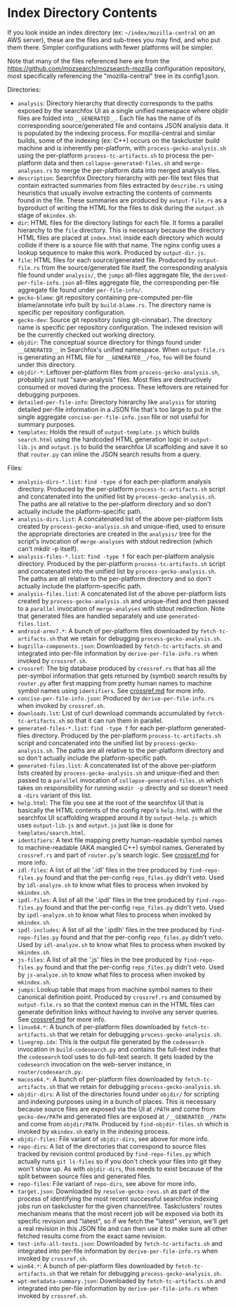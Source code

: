# Index Directory Contents

If you look inside an index directory (ex: `~/index/mozilla-central` on an AWS
server), these are the files and sub-trees you may find, and who put them there.
Simpler configurations with fewer platforms will be simpler.

Note that many of the files referenced here are from the
https://github.com/mozsearch/mozsearch-mozilla configuration repository, most
specifically referencing the "mozilla-central" tree in its config1.json.

Directories:
- `analysis`: Directory hierarchy that directly corresponds to the paths exposed
  by the searchfox UI as a single unified namespace where objdir files are
  folded into `__GENERATED__`.  Each file has the name of its corresponding
  source/generated file and contains JSON analysis data.  It is populated by
  the indexing process.  For mozilla-central and similar builds, some of the
  indexing (ex: C++) occurs on the taskcluster build machine and is inherently
  per-platform, with `process-gecko-analysis.sh` using the per-platform
  `process-tc-artifacts.sh` to process the per-platform data and then
  `collapse-generated-files.sh` and `merge-analyses.rs` to merge the
  per-platform data into merged analysis files.
- `description`: Searchfox Directory hierarchy with per-file text files that
  contain extracted summaries from files extracted by `describe.rs` using
  heuristics that usually involve extracting the contents of comments found
  in the file.  These summaries are produced by `output-file.rs` as a
  byproduct of writing the HTML for the files to disk during the
  `output.sh` stage of `mkindex.sh`.
- `dir`: HTML files for the directory listings for each file.  It forms a
  parallel hierarchy to the `file` directory.  This is necessary because the
  directory HTML files are placed at `index.html` inside each directory which
  would collide if there is a source file with that name.  The nginx config
  uses a lookup sequence to make this work.  Produced by `output-dir.js`.
- `file`: HTML files for each source/generated file.  Produced by
  `output-file.rs` from the source/generated file itself, the corresponding
  analysis file found under `analysis/`, the `jumps` all-files aggregate file,
  the `derived-per-file-info.json` all-files aggregate file, the
  corresponding per-file aggregate file found under `per-file-info/`.
- `gecko-blame`: git repository containing pre-computed per-file blame/annotate
  info built by `build-blame.rs`.  The directory name is specific per repository
  configuration.
- `gecko-dev`: Source git repository (using git-cinnabar).  The directory name
  is specific per repository configuration.  The indexed revision will be the
  currently checked out working directory.
- `objdir`: The conceptual source directory for things found under
  `__GENERATED__` in Searchfox's unified namespace.  When `output-file.rs` is
  generating an HTML file for `__GENERATED__/foo`, `foo` will be found under
  this directory.
- `objdir-*`: Leftover per-platform files from `process-gecko-analysis.sh`,
  probably just rust "save-analysis" files.  Most files are destructively
  consumed or moved during the process.  These leftovers are retained for
  debugging purposes.
- `detailed-per-file-info`: Directory hierarchy like `analysis` for storing
  detailed per-file information in a JSON file that's too large to put in the
  single aggregate `concise-per-file-info.json` file or not useful for summary
  purposes.
- `templates`: Holds the result of `output-template.js` which builds
  `search.html` using the hardcoded HTML generation logic in `output-lib.js` and
  `output.js` to build the searchfox UI scaffolding and save it so that
  `router.py` can inline the JSON search results from a query.

Files:
- `analysis-dirs-*.list`: `find -type d` for each per-platform analysis
  directory.  Produced by the per-platform `process-tc-artifacts.sh` script and
  concatenated into the unified list by `process-gecko-analysis.sh`.  The
  paths are all relative to the per-platform directory and so don't actually
  include the platform-specific path.
- `analysis-dirs.list`: A concatenated list of the above per-platform lists
  created by `process-gecko-analysis.sh` and unique-ified, used to ensure the
  appropriate directories are created in the `analysis/` tree for the script's
  invocation of `merge-analyses` with stdout redirection (which can't mkdir -p
  itself).
- `analysis-files-*.list`: `find -type f` for each per-platform analysis
  directory.  Produced by the per-platform `process-tc-artifacts.sh` script and
  concatenated into the unified list by `process-gecko-analysis.sh`.  The
  paths are all relative to the per-platform directory and so don't actually
  include the platform-specific path.
- `analysis-files.list`: A concatenated list of the above per-platform lists
  created by `process-gecko-analysis.sh` and unique-ified and then passed to a
  `parallel` invocation of `merge-analyses` with stdout redirection.  Note that
  generated files are handled separately and use `generated-files.list`.
- `android-armv7.*`: A bunch of per-platform files downloaded by
  `fetch-tc-artifacts.sh` that we retain for debugging
  `process-gecko-analysis.sh`.
- `bugzilla-components.json`: Downloaded by `fetch-tc-artifacts.sh` and
  integrated into per-file information by `derive-per-file-info.rs` when invoked
  by `crossref.sh`.
- `crossref`: The big database produced by `crossref.rs` that has all the
  per-symbol information that gets returned by (symbol) search results by
  `router.py` after first mapping from pretty human names to machine symbol
  names using `identifiers`.  See [crossref.md](crossref.md) for more info.
- `concise-per-file-info.json`: Produced by `derive-per-file-info.rs` when
  invoked by `crossref.sh`.
- `downloads.lst`: List of curl download commands accumulated by
  `fetch-tc-artifacts.sh` so that it can run them in parallel.
- `generated-files-*.list`: `find -type f` for each per-platform generated-files
  directory.  Produced by the per-platform `process-tc-artifacts.sh` script and
  concatenated into the unified list by `process-gecko-analysis.sh`.  The
  paths are all relative to the per-platform directory and so don't actually
  include the platform-specific path.
- `generated-files.list`:  A concatenated list of the above per-platform lists
  created by `process-gecko-analysis.sh` and unique-ified and then passed to a
  `parallel` invocation of `collapse-generated-files.sh` which takes on
  responsibility for running `mkdir -p` directly and so doesn't need a `-dirs`
  variant of this list.
- `help.html`: The file you see at the root of the searchfox UI that is
  basically the HTML contents of the config repo's `help.html` with all the
  searchfox UI scaffolding wrapped around it by `output-help.js` which uses
  `output-lib.js` and `output.js` just like is done for `templates/search.html`.
- `identifiers`: A text file mapping pretty human-readable symbol names to
  machine-readable (AKA mangled C++) symbol names.  Generated by `crossref.rs`
  and part of `router.py`'s search logic.  See [crossref.md](crossref.md) for
  more info.
- `idl-files`: A list of all the '.idl' files in the tree produced by
  `find-repo-files.py` found and that the per-config `repo_files.py` didn't
  veto.  Used by `idl-analyze.sh` to know what files to process when invoked by
  `mkindex.sh`.
- `ipdl-files`: A list of all the '.ipdl' files in the tree produced by
  `find-repo-files.py` found and that the per-config `repo_files.py` didn't
  veto.  Used by `ipdl-analyze.sh` to know what files to process when invoked by
  `mkindex.sh`.
- `ipdl-includes`: A list of all the '.ipdlh' files in the tree produced by
  `find-repo-files.py` found and that the per-config `repo_files.py` didn't
  veto.  Used by `idl-analyze.sh` to know what files to process when invoked by
  `mkindex.sh`.
- `js-files`: A list of all the '.js' files in the tree produced by
  `find-repo-files.py` found and that the per-config `repo_files.py` didn't
  veto.  Used by `js-analyze.sh` to know what files to process when invoked by
  `mkindex.sh`.
- `jumps`: Lookup table that maps from machine symbol names to their canonical
  definition point.  Produced by `crossref.rs` and consumed by `output-file.rs`
  so that the context menus can in the HTML files can generate definition links
  without having to involve any server queries.  See [crossref.md](crossref.md)
  for more info.
- `linux64.*`: A bunch of per-platform files downloaded by
  `fetch-tc-artifacts.sh` that we retain for debugging
  `process-gecko-analysis.sh`.
- `livegrep.idx`: This is the output file generated by the `codesearch`
   invocation in `build-codesearch.py` and contains the full-text index that the
    `codesearch` tool uses to do full-text search. It gets loaded by the
    `codesearch` invocation on the web-server instance, in
    `router/codesearch.py`.
- `macosx64.*`: A bunch of per-platform files downloaded by
  `fetch-tc-artifacts.sh` that we retain for debugging
  `process-gecko-analysis.sh`.
- `objdir-dirs`: A list of the directories found under `objdir/` for scripting
  and indexing purposes using in a bunch of places.  This is necessary because
  source files are exposed via the UI at `/PATH` and come from `gecko-dev/PATH`
  and generated files are exposed at `/__GENERATED__/PATH` and come from
  `objdir/PATH`.  Produced by `find-objdir-files.sh` which is invoked by
  `mkindex.sh` early in the indexing process.
- `objdir-files`: File variant of `objdir-dirs`, see above for more info.
- `repo-dirs`: A list of the directories that correspond to source files tracked
  by revision control produced by `find-repo-files.py` which actually runs
  `git ls-files` so if you don't check your files into git they won't show up.
  As with `objdir-dirs`, this needs to exist because of the split between source
  files and generated files.
- `repo-files`: File variant of `repo-dirs`, see above for more info.
- `target.json`: Downloaded by `resolve-gecko-revs.sh` as part of the process
  of identifying the most recent successful searchfox indexing jobs run on
  taskcluster for the given channel/tree.  Taskclusters' routes mechanism means
  that the most recent job will be exposed via both its specific revision and
  "latest", so if we fetch the "latest" version, we'll get a real revision in
  this JSON file and can then use it to make sure all other fetched results come
  from the exact same revision.
- `test-info-all-tests.json`: Downloaded by `fetch-tc-artifacts.sh` and
  integrated into per-file information by `derive-per-file-info.rs` when invoked
  by `crossref.sh`.
- `win64.*`: A bunch of per-platform files downloaded by
  `fetch-tc-artifacts.sh` that we retain for debugging
  `process-gecko-analysis.sh`.
- `wpt-metadata-summary.json`: Downloaded by `fetch-tc-artifacts.sh` and
  integrated into per-file information by `derive-per-file-info.rs` when invoked
  by `crossref.sh`.
